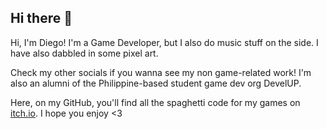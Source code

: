 ## Hi there 👋

Hi, I'm Diego! I'm a Game Developer, but I also do music stuff on the side. I have also dabbled in some pixel art.

Check my other socials if you wanna see my non game-related work! I'm also an alumni of the Philippine-based student game dev org DevelUP.

Here, on my GitHub, you'll find all the spaghetti code for my games on [itch.io](https://notecolt.itch.io/). I hope you enjoy <3
